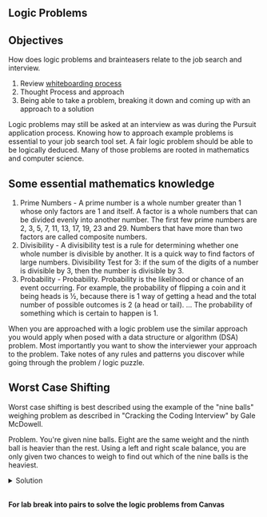 ## Logic Problems

## Objectives 

How does logic problems and brainteasers relate to the job search and interview. 

1. Review [whiteboarding process](https://github.com/joinpursuit/Pursuit-Core-iOS/tree/master/units/unit01/lesson-04-introduction-to-whiteboarding)  
1. Thought Process and approach
1. Being able to take a problem, breaking it down and coming up with an approach to a solution

Logic problems may still be asked at an interview as was during the Pursuit application process. Knowing how to approach example problems is essential to your job search tool set. A fair logic problem should be able to be logically deduced. Many of those problems are rooted in mathematics and computer science. 

## Some essential mathematics knowledge 
1. Prime Numbers - A prime number is a whole number greater than 1 whose only factors are 1 and itself. A factor is a whole numbers that can be divided evenly into another number. The first few prime numbers are 2, 3, 5, 7, 11, 13, 17, 19, 23 and 29. Numbers that have more than two factors are called composite numbers.
1. Divisibility - A divisibility test is a rule for determining whether one whole number is divisible by another. It is a quick way to find factors of large numbers. Divisibility Test for 3: if the sum of the digits of a number is divisible by 3, then the number is divisible by 3. 
1. Probability - Probability. Probability is the likelihood or chance of an event occurring. For example, the probability of flipping a coin and it being heads is ½, because there is 1 way of getting a head and the total number of possible outcomes is 2 (a head or tail). ... The probability of something which is certain to happen is 1.

When you are approached with a logic problem use the similar approach you would apply when posed with a data structure or algorithm (DSA) problem. Most importantly you want to show the interviewer your approach to the problem. Take notes of any rules and patterns you discover while going through the problem / logic puzzle.

## Worst Case Shifting 

Worst case shifting is best described using the example of the "nine balls" weighing problem as described in "Cracking the Coding Interview" by Gale McDowell. 

Problem. You're given nine balls. Eight are the same weight and the ninth ball is heavier than the rest. Using a left and right scale balance, you are only given two chances to weigh to find out which of the nine balls is the heaviest. 

<details>
<summary>Solution</summary>

A first approach might be to divide the balls into sets of four. This approach has an imbalance in the worst case as the ninth ball takes just one weighing to discover it it's the heavier one. Replicating this approach for the remaining sets would result in a worst case of three weightings, one too many. Using **worst case shifting** and dividing the balls into three sets we would shift the imbalance of the worst case. With this new approach we would know the set of three that has the heaviest ball after one weighing. 

</details>

</br>

**For lab break into pairs to solve the logic problems from Canvas**


